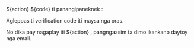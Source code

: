 ${action} ${code} ti panangipaneknek :

Agleppas ti verification code iti maysa nga oras.

No dika pay nagaplay iti ${action} , pangngaasim ta dimo ikankano daytoy nga email.